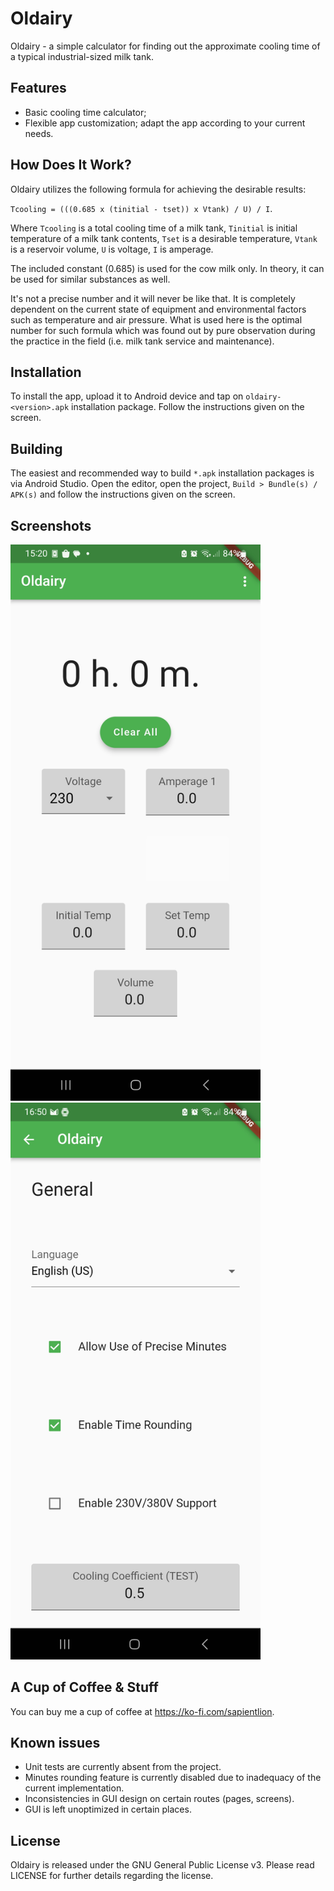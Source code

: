 # Oldairy

Oldairy - a simple calculator for finding out the approximate cooling time of a typical industrial-sized milk tank.

## Features

* Basic cooling time calculator;
* Flexible app customization; adapt the app according to your current needs.

## How Does It Work?

Oldairy utilizes the following formula for achieving the desirable results:

`Tcooling = (((0.685 x (tinitial - tset)) x Vtank) / U) / I`.

Where `Tcooling` is a total cooling time of a milk tank, `Tinitial` is initial temperature of a milk tank contents, `Tset` is a desirable temperature, `Vtank` is a reservoir volume, `U` is voltage, `I` is amperage.

The included constant (0.685) is used for the cow milk only. In theory, it can be used for similar substances as well.

It's not a precise number and it will never be like that. It is completely dependent on the current state of equipment and environmental factors such as temperature and air pressure. What is used here is the optimal number for such formula which was found out by pure observation during the practice in the field (i.e. milk tank service and maintenance).

## Installation

To install the app, upload it to Android device and tap on `oldairy-<version>.apk` installation package. Follow the instructions given on the screen.

## Building

The easiest and recommended way to build `*.apk` installation packages is via Android Studio. Open the editor, open the project, `Build > Bundle(s) / APK(s)` and follow the instructions given on the screen.

## Screenshots

<p float="left">
    <img alt="Home" src="./fastlane/metadata/android/en-US/images/phoneScreenshots/1.jpg?raw=true" width="400" />
    <img alt="Settings" src="./fastlane/metadata/android/en-US/images/phoneScreenshots/2.jpg?raw=true" width="400" />
</p>

## A Cup of Coffee & Stuff

You can buy me a cup of coffee at https://ko-fi.com/sapientlion.

## Known issues

* Unit tests are currently absent from the project.
* Minutes rounding feature is currently disabled due to inadequacy of the current implementation.
* Inconsistencies in GUI design on certain routes (pages, screens).
* GUI is left unoptimized in certain places.

## License

Oldairy is released under the GNU General Public License v3. Please read LICENSE for further details regarding the license.
